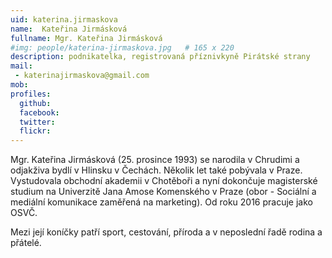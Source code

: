 ```yaml
---
uid: katerina.jirmaskova
name:  Kateřina Jirmásková
fullname: Mgr. Kateřina Jirmásková
#img: people/katerina-jirmaskova.jpg   # 165 x 220
description: podnikatelka, registrovaná příznivkyně Pirátské strany          	# kratký popis, max 160 znaků
mail:
 - katerinajirmaskova@gmail.com
mob:			  
profiles:
  github:                 
  facebook: 		  
  twitter: 		  
  flickr:     		  
---
```


Mgr. Kateřina Jirmásková (25. prosince 1993) se narodila v Chrudimi 
a odjakživa bydlí v Hlinsku v Čechách. Několik let také pobývala v Praze.
Vystudovala obchodní akademii v Chotěboři a nyní dokončuje magisterské 
studium na Univerzitě Jana Amose Komenského v Praze (obor - Sociální 
a mediální komunikace zaměřená na marketing). Od roku 2016 pracuje 
jako OSVČ.

Mezi její koníčky patří sport, cestování, příroda a v neposlední 
řadě rodina a přátelé.

